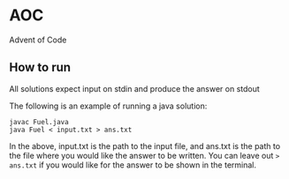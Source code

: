 # AOC

Advent of Code

## How to run

All solutions expect input on stdin and produce the answer on stdout

The following is an example of running a java solution:

```
javac Fuel.java
java Fuel < input.txt > ans.txt
```

In the above, input.txt is the path to the input file, and ans.txt is the path to the file where
you would like the answer to be written. You can leave out `> ans.txt` if you would like for the answer
to be shown in the terminal.
